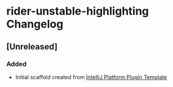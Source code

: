 <!-- Keep a Changelog guide -> https://keepachangelog.com -->

# rider-unstable-highlighting Changelog

## [Unreleased]
### Added
- Initial scaffold created from [IntelliJ Platform Plugin Template](https://github.com/JetBrains/intellij-platform-plugin-template)

